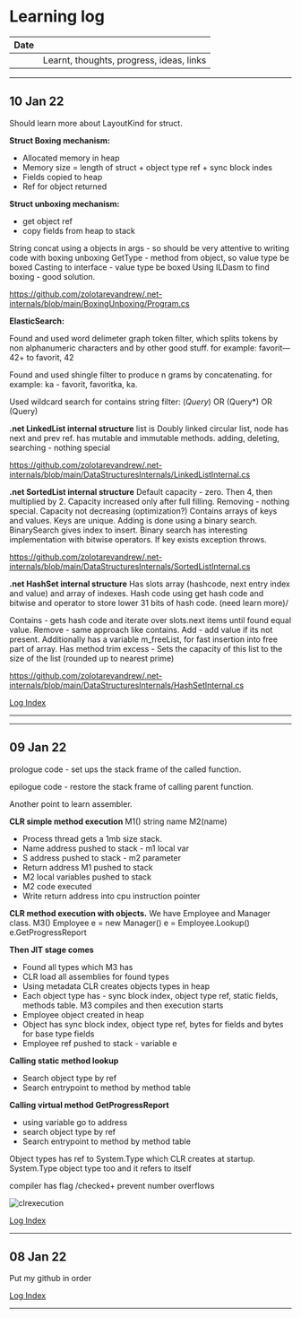 # Learning log

|Date |                                        |
|:---:|:---------------------------------------|
|     |Learnt, thoughts, progress, ideas, links|
----------------------------------------------------------

## 10 Jan 22

Should learn more about LayoutKind for struct.

**Struct Boxing mechanism:**
- Allocated memory in heap
- Memory size = length of struct + object type ref + sync block indes
- Fields copied to heap
- Ref for object returned

**Struct unboxing mechanism:**
- get object ref
- copy fields from heap to stack

String concat using a objects in args - so should be very attentive to writing code with boxing unboxing
GetType - method from object, so value type be boxed
Сasting to interface - value type be boxed
Using ILDasm to find boxing - good solution.

https://github.com/zolotarevandrew/.net-internals/blob/main/BoxingUnboxing/Program.cs

**ElasticSearch:**

Found and used word delimeter graph token filter, which splits tokens by  non alphanumeric characters and by other good stuff.
for example: favorit—42+ to favorit, 42

Found and used shingle filter to produce n grams by concatenating.
for example:  ka - favorit, favoritka, ka.

Used wildcard search for contains string filter:
(*Query*) OR (Query*) OR (Query)

**.net LinkedList internal structure**
list is Doubly linked circular list, node has next and prev ref.
has mutable and immutable methods.
adding, deleting, searching - nothing special

https://github.com/zolotarevandrew/.net-internals/blob/main/DataStructuresInternals/LinkedListInternal.cs


**.net SortedList internal structure**
Default capacity - zero. Then 4, then multiplied by 2.
Capacity increased only after full filling.
Removing - nothing special. Capacity not decreasing (optimization?)
Contains arrays of keys and values. Keys are unique.
Adding is done using a binary search. BinarySearch gives index to insert.
Binary search has interesting implementation with bitwise operators.
If key exists exception throws.

https://github.com/zolotarevandrew/.net-internals/blob/main/DataStructuresInternals/SortedListInternal.cs

**.net HashSet internal structure**
Has slots array (hashcode, next entry index and value) and array of indexes.
Hash code using get hash code and bitwise and operator to store lower 31 bits of hash code. (need learn more)/

Contains - gets hash code and iterate over slots.next items until found equal value.
Remove - same approach like contains.
Add - add value if its not present.
Additionally has a variable m_freeList, for fast insertion into free part of array.
Has method trim excess - Sets the capacity of this list to the size of the list (rounded up to nearest prime)


https://github.com/zolotarevandrew/.net-internals/blob/main/DataStructuresInternals/HashSetInternal.cs

[Log Index]

----------------------------------------------------------
----------------------------------------------------------

## 09 Jan 22

prologue code - set ups the stack frame of the called function.

epilogue code - restore the stack frame of calling parent function.

Another point to learn assembler.

**CLR simple method execution**
M1()
string name
M2(name)
- Process thread gets a 1mb size stack.
- Name address pushed to stack - m1 local var
- S address pushed to stack - m2 parameter
- Return address M1 pushed to stack
- M2 local variables pushed to stack
- M2 code executed
- Write return address into cpu instruction pointer

**CLR method execution with objects.**
We have Employee and Manager class.
M3()
Employee e = new Manager()
e = Employee.Lookup()
e.GetProgressReport

**Then JIT stage comes**
- Found all types which M3 has
- CLR load all assemblies for found types
- Using metadata CLR creates objects types in heap
- Each object type has - sync block index, object type ref, static fields, methods table.
 M3 compiles and then execution starts
- Employee object created in heap
- Object has sync block index, object type ref, bytes for fields and bytes for base type fields
-  Employee ref pushed to stack - variable e

**Calling static method lookup**
- Search object type by ref
- Search entrypoint to method by method table

**Calling virtual method GetProgressReport**
- using variable go to address
- search object type by ref
- Search entrypoint to method by method table

Object types has ref to System.Type which CLR creates at startup.
System.Type object type too and it refers to itself

compiler has flag /checked+ prevent number overflows

![clrexecution](https://user-images.githubusercontent.com/49956820/148688808-8a5cc92c-e986-4678-b532-cb259c82584b.png)

[Log Index]

----------------------------------------------------------

## 08 Jan 22

Put my github in order

[Log Index]

----------------------------------------------------------

[Log Index]: https://github.com/zolotarevandrew/my_learning_tracker/blob/main/log-index.md#log-index